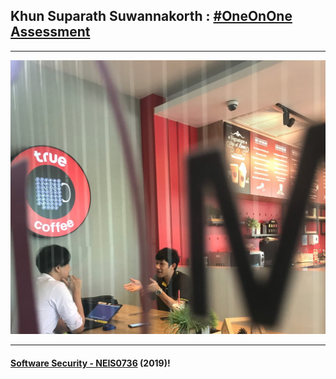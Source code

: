 ## Khun **Suparath Suwannakorth** : [#OneOnOne Assessment](../OneOnOne)

---

![](SuparathS.jpg "Suparath Suwannakorth")

---

#### **[Software Security - NEIS0736](../) (2019)**!